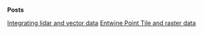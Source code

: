 **Posts**

[Integrating lidar and vector data](statistics_in_vector_polygons.md)
[Entwine Point Tile and raster data](ept_and_rasters.md)
